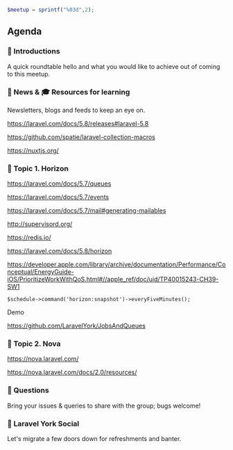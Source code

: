 ```php

$meetup = sprintf("%03d",2);

```


## Agenda 

### 🖖 Introductions

A quick roundtable hello and what you would like to achieve out of coming to this meetup.

### 📢 News & 🎓 Resources for learning

Newsletters, blogs and feeds to keep an eye on.


https://laravel.com/docs/5.8/releases#laravel-5.8

https://github.com/spatie/laravel-collection-macros


https://nuxtjs.org/



### 🚀 Topic 1. Horizon



https://laravel.com/docs/5.7/queues

https://laravel.com/docs/5.7/events

https://laravel.com/docs/5.7/mail#generating-mailables




http://supervisord.org/

https://redis.io/


https://laravel.com/docs/5.8/horizon


https://developer.apple.com/library/archive/documentation/Performance/Conceptual/EnergyGuide-iOS/PrioritizeWorkWithQoS.html#//apple_ref/doc/uid/TP40015243-CH39-SW1


` $schedule->command('horizon:snapshot')->everyFiveMinutes(); `

Demo

https://github.com/LaravelYork/JobsAndQueues


### 🚀 Topic 2. Nova

https://nova.laravel.com/

https://nova.laravel.com/docs/2.0/resources/


### 🙋 Questions

Bring your issues & queries to share with the group; bugs welcome!

### 🍻 Laravel York Social 

Let's migrate a few doors down for refreshments and banter. 

